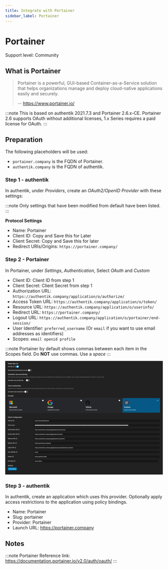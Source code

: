 ```yaml
---
title: Integrate with Portainer
sidebar_label: Portainer
---
```


# Portainer

<span class="badge badge--secondary">Support level: Community</span>

## What is Portainer

> Portainer is a powerful, GUI-based Container-as-a-Service solution that helps organizations manage and deploy cloud-native applications easily and securely.
>
> -- https://www.portainer.io/

:::note
This is based on authentik 2021.7.3 and Portainer 2.6.x-CE. Portainer 2.6 supports OAuth without additional licenses, 1.x Series requires a paid license for OAuth.
:::

## Preparation

The following placeholders will be used:

- `portainer.company` is the FQDN of Portainer.
- `authentik.company` is the FQDN of authentik.

### Step 1 - authentik

In authentik, under _Providers_, create an _OAuth2/OpenID Provider_ with these settings:

:::note
Only settings that have been modified from default have been listed.
:::

**Protocol Settings**

- Name: Portainer
- Client ID: Copy and Save this for Later
- Client Secret: Copy and Save this for later
- Redirect URIs/Origins: `https://portainer.company/`

### Step 2 - Portainer

In Portainer, under _Settings_, _Authentication_, Select _OAuth_ and _Custom_

- Client ID: Client ID from step 1
- Client Secret: Client Secret from step 1
- Authorization URL: `https://authentik.company/application/o/authorize/`
- Access Token URL: `https://authentik.company/application/o/token/`
- Resource URL: `https://authentik.company/application/o/userinfo/`
- Redirect URL: `https://portainer.company/`
- Logout URL: `https://authentik.company/application/o/portainer/end-session/`
- User Identifier: `preferred_username` (Or `email` if you want to use email addresses as identifiers)
- Scopes: `email openid profile`

:::note
Portainer by default shows commas between each item in the Scopes field. Do **NOT** use commas. Use a _space_
:::

![](./port1.png)

### Step 3 - authentik

In authentik, create an application which uses this provider. Optionally apply access restrictions to the application using policy bindings.

- Name: Portainer
- Slug: portainer
- Provider: Portainer
- Launch URL: https://portainer.company

## Notes

:::note
Portainer Reference link: https://documentation.portainer.io/v2.0/auth/oauth/
:::
